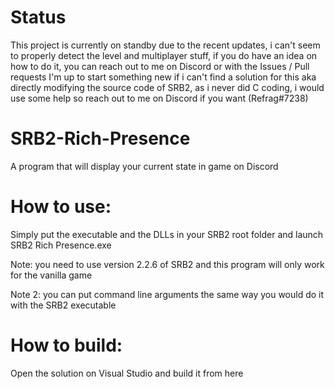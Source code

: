 # Status
This project is currently on standby due to the recent updates, i can't seem to properly detect the level and multiplayer stuff, if you do have an idea on how to do it, you can reach out to me on Discord or with the Issues / Pull requests
I'm up to start something new if i can't find a solution for this aka directly modifying the source code of SRB2, as i never did C coding, i would use some help so reach out to me on Discord if you want (Refrag#7238)

# SRB2-Rich-Presence
A program that will display your current state in game on Discord

# How to use:
Simply put the executable and the DLLs in your SRB2 root folder and launch SRB2 Rich Presence.exe

Note: you need to use version 2.2.6 of SRB2 and this program will only work for the vanilla game

Note 2: you can put command line arguments the same way you would do it with the SRB2 executable

# How to build:
Open the solution on Visual Studio and build it from here
